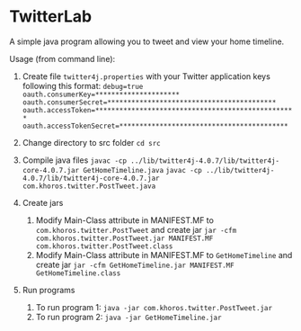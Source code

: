# TwitterLab

A simple java program allowing you to tweet and view your home timeline.

Usage (from command line):
1) Create file `twitter4j.properties` with your Twitter application keys following this format:
`debug=true
oauth.consumerKey=*********************
oauth.consumerSecret=******************************************
oauth.accessToken=**************************************************
oauth.accessTokenSecret=******************************************
`

2) Change directory to src folder `cd src`

3) Compile java files
`javac -cp ../lib/twitter4j-4.0.7/lib/twitter4j-core-4.0.7.jar GetHomeTimeline.java`
`javac -cp ../lib/twitter4j-4.0.7/lib/twitter4j-core-4.0.7.jar com.khoros.twitter.PostTweet.java`

4) Create jars 
    1) Modify Main-Class attribute in MANIFEST.MF to `com.khoros.twitter.PostTweet` and create jar `jar -cfm com.khoros.twitter.PostTweet.jar MANIFEST.MF com.khoros.twitter.PostTweet.class`
    2) Modify Main-Class attribute in MANIFEST.MF to  `GetHomeTimeline` and create jar
`jar -cfm GetHomeTimeline.jar MANIFEST.MF GetHomeTimeline.class`

5) Run programs
    1) To run program 1: `java -jar com.khoros.twitter.PostTweet.jar`
    2) To run program 2: `java -jar GetHomeTimeline.jar`
